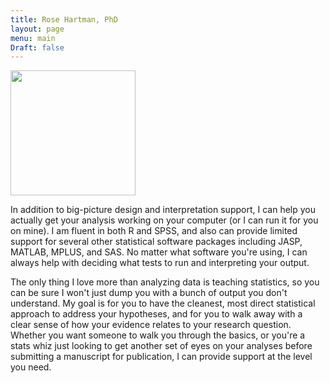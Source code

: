 ```yaml
---
title: Rose Hartman, PhD
layout: page
menu: main
Draft: false
---
```


<img src="https://s3.amazonaws.com/www.understandingdata.net/Rose_001_bw.jpg" width="200">

In addition to big-picture design and interpretation support, I can help you actually get your analysis working on your computer (or I can run it for you on mine). I am fluent in both R and SPSS, and also can provide limited support for several other statistical software packages including JASP, MATLAB, MPLUS, and SAS.
No matter what software you're using, I can always help with deciding what tests to run and interpreting your output.

The only thing I love more than analyzing data is teaching statistics, so you can be sure I won't just dump you with a bunch of output you don't understand. My goal is for you to have the cleanest, most direct statistical approach to address your hypotheses, and for you to walk away with a clear sense of how your evidence relates to your research question.
Whether you want someone to walk you through the basics, or you're a stats whiz just looking to get another set of eyes on your analyses before submitting a manuscript for publication, I can provide support at the level you need.